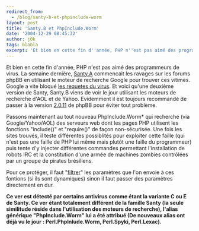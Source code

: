 ```yaml
---
redirect_from:
  - /blog/santy-b-et-phpinclude-worm
layout: post
title: 'Santy.B et PhpInclude.Worm'
date: '2004-12-29 08:45:32'
author: j0k
tags: blabla
excerpt: 'Et bien en cette fin d''année, PHP n''est pas aimé des programmeurs de virus.   La semaine dernière, [Santy.A](http://www.j0k3r.net/news-le-virus-santy.a-le-virus-de-phpbb-97.html) commencait les ravages sur les forums phpBB en utilisant le moteur de recherche Google pour trouver ces vitimes. Google a vite bloqué [les requetes du      ...'
---
```


Et bien en cette fin d'année, PHP n'est pas aimé des programmeurs de virus.   La semaine dernière, [Santy.A](http://www.j0k3r.net/news-le-virus-santy.a-le-virus-de-phpbb-97.html) commencait les ravages sur les forums phpBB en utilisant le moteur de recherche Google pour trouver ces vitimes. Google a vite bloqué [les requetes du virus](http://www.j0k3r.net/forum/mysql-4.0.23-et-des-nouvelles-de-santy.a-98.htm#785).      Et voici qu'une deuxième version de Santy, Santy.B viens de voir le jour utilisant les moteurs de recherche d'AOL et de Yahoo.   Evidemment il est toujours recommandé de passer à la version [2.0.11](http://www.phpbb.com/downloads.php) de phpBB pour éviter tout problème.

Passons maintenant au tout nouveau PhpInclude.Worm* qui recherche (via Google/Yahoo/AOL) des serveurs web dont les pages PHP utilisent les fonctions "include()" et "require()" de façon non-sécurisée.   Une fois les sites trouvés, il teste différentes possiblités pour exploiter cette faille (qui n'est pas une faille de PHP lui même mais plutôt une faille du programmeur) puis tente d'y injecter différentes commandes permettant l'installation de robots IRC et la constitution d'une armée de machines zombies contrôlées par un groupe de pirates brésiliens.

Pour ce protéger, il faut "[filtrer](http://www.devshed.com/c/a/PHP/PHP-Security-Mistakes/)" les paramètres que l'on envoie à ces fontions (si ils sont dynamiques) sinon il faut passer des paramètres directement en dur.

**Ce ver est détecté par certains antivirus comme étant la variante C ou E de Santy. Ce ver étant totalement différent de la famille Santy (la seule similitude réside dans l'utilisation des moteurs de recherche), l'alias générique "PhpInclude.Worm" lui a été attribué (De nouveaux alias ont déjà vu le jour : Perl.PhpInlude.Worm, Perl.Spyki, Perl.Lexac).**
